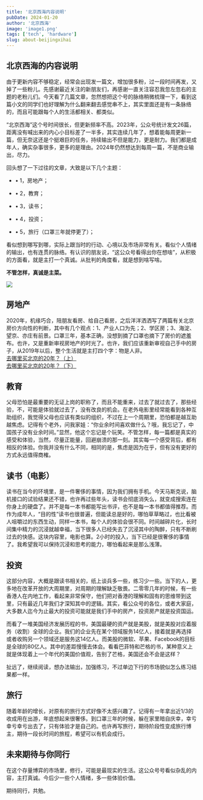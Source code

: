 ```yaml
---
title: '北京西海内容说明'
pubDate: 2024-01-20
author: '北京西海'
image: 'image1.png'
tags: ['tech', 'hardware']
slug: about-beijingxihai
---
```


北京西海的内容说明
---------

由于更新内容不够稳定，经常会出现发一篇文，增加很多粉，过一段时间再发，又掉了一些粉儿。先感谢最近关注的新朋友们，再感谢一直关注容忍我忽左忽右的主题的老粉儿们。今天看了几篇文章，忽然想把这个号的脉络稍微梳理一下，看到这篇小文的同学们也好理解为什么翻来翻去感觉串不上，其实里面还是有一条脉络的，而且可能跟每个人的生活都相关、都类似。

“北京西海”这个号时间很长，但更新频率不高。2023年，公众号统计发文26篇，距离没有喊出来的内心小目标差了一半多，其实连续几年了，想着能每周更新一篇，但无奈这还是个挺艰巨的任务，持续输出不但是能力，更是耐力。我们都是成年人，确实杂事很多，更多的是理由。2024年仍然想达到每周一篇，不是商业输出，尽力。

回头想了一下过往的文章，大致是以下几个主题：

*   • 1，房地产；
    
*   • 2，教育；
    
*   • 3，读书；
    
*   • 4，投资；
    
*   • 5，旅行（口罩三年就停更了）；
    

看似想到哪写到哪，实际上跟当时的行动、心境以及市场非常有关。看似个人情绪的输出，也有连贯的脉络。有认识的朋友说，“这公众号看得出你在想啥”，从积极的方面看，就是主打一个真诚。从批判的角度看，就是想到啥写啥。

**不管怎样，真诚是主菜。**

![](https://mmbiz.qpic.cn/sz_mmbiz_jpg/h5RNTNNSTjibib0PjqC4l7cFPUWnQfXCFu4EYZ7gbNzEsIgSQINXN2GsL56jrgJYfvD3529R7c9bicXDPDe1FwMRg/640?wx_fmt=jpeg&from=appmsg)

房地产
---

2020年，机缘巧合，陪朋友看房、给自己看房，之后洋洋洒洒写了两篇有关北京房价方向性的判断，其中有几个观点：1、产业人口为先；2、学区房；3、海淀、望京、亦庄有前景。口罩三年，基本正确，没想到摘了口罩也摘下了房价的遮羞布。也许，又是重新审视房地产的时光了。也许，我们应该重新审视自己手中的房子，从2019年以后，整个生活就是主打四个字：物是人非。  
[去哪里买北京的20年？（上）](http://mp.weixin.qq.com/s?__biz=MzA5Nzk0MjQyMg==&mid=2650566373&idx=1&sn=dfebcdc33ef0151063dc4af51f822d9c&chksm=8891e01cbfe6690ae00ade9a806d5e8c52bcbf2233ef63960ed7e90b68c1d81e3fcbe1861005&scene=21#wechat_redirect)[  
去哪里买北京的20年？（下）](http://mp.weixin.qq.com/s?__biz=MzA5Nzk0MjQyMg==&mid=2650566392&idx=1&sn=615398f36ef2f8e96c8d2ccb025ebe15&chksm=8891e001bfe669172b364d793b126323336acb1e6af024e3f85484824361be8b54a31eba6a7e&scene=21#wechat_redirect)

教育
--

父母恐怕是最重要的无证上岗的职称了，而且不能重来，过去了就过去了，那些经验，不，可能是体验就过去了，没有改良的机会。在老外电影里经常能看到各种互助组织，我觉得父母也应该有类似的组织，不过在上一个周期里，恐怕都是越互助越焦虑。记得有个老外，问我家娃：“你业余时间喜欢做什么？哦，我忘记了，中国孩子没有业余时间。”显然，他这个忘记是个玩笑。不管怎样，每一篇都是真实的感受和体验，当然，尽量正能量，回避崩溃的那一刻。其实每一个感受背后，都有相反的体验。你我并没有什么不同，相同的是，焦虑是因为在乎，但有没有更好的方式永远值得商榷。

读书（电影）
------

读书在当今的环境里，是一件奢侈的事情，因为我们拥有手机。今天马斯克说，脑机接口的试验结果还不错，也许再过些年头，读书会彻底消失么，就变成搜索连在你身上的硬盘了。并不是每一本书都能写出书评，也不是每一本书都值得推荐。而作为成年人，“目的性”读书也很普遍，但能读总是好的，哪怕草草略过，也比看被人咀嚼过的东西生动，同样一本书，每个人的体验会很不同。时间越碎片化，长时间集中精力的沉浸就越幸福，当下很多人已经失去了沉浸其中的陶醉，只有不断刷过去的快感。这块内容里，电影也算。2小时的投入，当下已经是很奢侈的事情了。我希望我可以保持沉浸和思考的能力，哪怕看起来是那么浅薄。

投资
--

这部分内容，大概是跟读书相关的，纸上谈兵多一些，练习少一些。当下的人，更多地在改革开放的大周期里，对周期的理解缺乏敬畏。二零零几年的时候，有一些香港人在内地工作，看起来非常保守，他们把对香港的理解和固有的思维带到这里，只有最近几年我们才深知其中的逻辑。其实，看公众号的各位，或者大家庭，大多数人迄今为止最大的投资可能就是我们手中的房产，投资房产就是投资国运。

而看了一堆美国经济发展历程的书，美国最硬的资产就是美股，就是美股对应着服务（收割）全球的企业。我们的企业先在某个领域服务14亿人，接着就是再选择或者收购另一个领域还是服务这14亿人。而美股的微软、苹果、Facebook的目标是全球的80亿人。其中的差距慢慢去体会。看看巴菲特和芒格的书，某种意义上就是体现着上一个年代的美国价值观，告别了芒格，美国还会不会是这样？

扯远了，继续阅读，想办法输出，加强练习，不过单边下行的市场貌似怎么练习结果都一样。

旅行
--

随着年龄的增长，对原有的旅行方式好像不太感兴趣了。记得有一年拿出近1/3的收成用在出游，年底想起来很奢侈。到口罩三年的时候，躲在家里暗自庆幸，幸亏幸亏幸亏出去了，只有体验才是自己的。也许再写旅行，期待阶段性变成旅行博主，期待一段长时间的旅程，希望可以有机会成行。

未来期待与你同行
--------

在这个存量博弈的市场里，修行，可能是最现实的生活。这公众号号看似杂乱的内容，主打真诚。今后少一些个人情绪，多一些体验价值。

期待同行，共勉。
